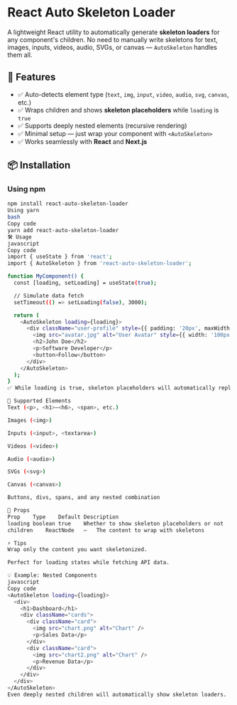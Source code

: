 # React Auto Skeleton Loader

A lightweight React utility to automatically generate **skeleton loaders** for any component's children. No need to manually write skeletons for text, images, inputs, videos, audio, SVGs, or canvas — `AutoSkeleton` handles them all.

## 🚀 Features

- ✅ Auto-detects element type (`text`, `img`, `input`, `video`, `audio`, `svg`, `canvas`, etc.)
- ✅ Wraps children and shows **skeleton placeholders** while `loading` is `true`
- ✅ Supports deeply nested elements (recursive rendering)
- ✅ Minimal setup — just wrap your component with `<AutoSkeleton>`
- ✅ Works seamlessly with **React** and **Next.js**

## 📦 Installation

### Using npm

```bash
npm install react-auto-skeleton-loader
Using yarn
bash
Copy code
yarn add react-auto-skeleton-loader
🛠️ Usage
javascript
Copy code
import { useState } from 'react';
import { AutoSkeleton } from 'react-auto-skeleton-loader';

function MyComponent() {
  const [loading, setLoading] = useState(true);

  // Simulate data fetch
  setTimeout(() => setLoading(false), 3000);

  return (
    <AutoSkeleton loading={loading}>
      <div className="user-profile" style={{ padding: '20px', maxWidth: '300px' }}>
        <img src="avatar.jpg" alt="User Avatar" style={{ width: '100px', borderRadius: '50%' }} />
        <h2>John Doe</h2>
        <p>Software Developer</p>
        <button>Follow</button>
      </div>
    </AutoSkeleton>
  );
}
✅ While loading is true, skeleton placeholders will automatically replace your elements. Once loading becomes false, your actual content will appear.

🎨 Supported Elements
Text (<p>, <h1>–<h6>, <span>, etc.)

Images (<img>)

Inputs (<input>, <textarea>)

Videos (<video>)

Audio (<audio>)

SVGs (<svg>)

Canvas (<canvas>)

Buttons, divs, spans, and any nested combination

🔧 Props
Prop	Type	Default	Description
loading	boolean	true	Whether to show skeleton placeholders or not
children	ReactNode	—	The content to wrap with skeletons

⚡ Tips
Wrap only the content you want skeletonized.

Perfect for loading states while fetching API data.

💡 Example: Nested Components
javascript
Copy code
<AutoSkeleton loading={loading}>
  <div>
    <h1>Dashboard</h1>
    <div className="cards">
      <div className="card">
        <img src="chart.png" alt="Chart" />
        <p>Sales Data</p>
      </div>
      <div className="card">
        <img src="chart2.png" alt="Chart" />
        <p>Revenue Data</p>
      </div>
    </div>
  </div>
</AutoSkeleton>
Even deeply nested children will automatically show skeleton loaders.
```
